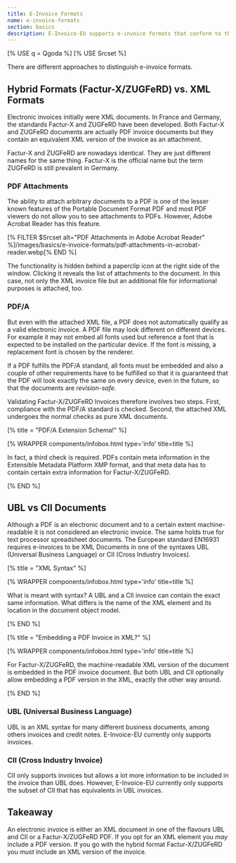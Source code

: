 ```yaml
---
title: E-Invoice Formats
name: e-invoice-formats
section: basics
description: E-Invoice-EU supports e-invoice formats that conform to the European Standard EN16931.
---
```

<!--qgoda-no-xgettext-->
[% USE q = Qgoda %]
[% USE Srcset %]
<!--/qgoda-no-xgettext-->

There are different approaches to distinguish e-invoice formats.

## Hybrid Formats (Factur-X/ZUGFeRD) vs. XML Formats

Electronic invoices initially were XML documents. In France and Germany,
the standards Factur-X and ZUGFeRD have been developed. Both Factur-X and
ZUGFeRD documents are actually PDF invoice documents but they contain an
equivalent XML version of the invoice as an attachment.

Factur-X and ZUGFeRD are nowadays identical. They are just different names for
the same thing. Factur-X is the official name but the term ZUGFeRD is still
prevalent in Germany.

### PDF Attachments

The ability to attach arbitrary documents to a PDF is one of the lesser
known features of the Portable Document Format PDF and most PDF viewers do not
allow you to see attachments to PDFs. However, Adobe Acrobat Reader has this
feature.

[% FILTER $Srcset alt="PDF Attachments in Adobe Acrobat Reader" %]/images/basics/e-invoice-formats/pdf-attachments-in-acrobat-reader.webp[% END %]

The functionality is hidden behind a paperclip icon at the right side of the window. Clicking it reveals the list of attachments to the document. In this case, not only the XML invoice file but an additional file for informational purposes is attached, too.

### PDF/A

But even with the attached XML file, a PDF does not automatically qualify as
a valid electronic invoice. A PDF file may look different on different devices.
For example it may not embed all fonts used but reference a font that is
expected to be installed on the particular device. If the font is missing, a
replacement font is chosen by the renderer.

If a PDF fulfills the PDF/A standard, all fonts must be embedded and also a
couple of other requirements have to be fulfilled so that it is guaranteed that
the PDF will look exactly the same on every device, even in the future, so that
the documents are *revision-safe*.

Validating Factur-X/ZUGFeRD Invoices therefore involves two steps. First,
compliance with the PDF/A standard is checked. Second, the attached XML
undergoes the normal checks as pure XML documents.

[% title = "PDF/A Extension Schema!" %]
<!--qgoda-no-xgettext-->
[% WRAPPER components/infobox.html type='info' title=title %]
<!--/qgoda-no-xgettext-->
In fact, a third check is required. PDFs contain meta information in the
Extensible Metadata Platform XMP format, and that meta data has to contain
certain extra information for Factur-X/ZUGFeRD.
<!--qgoda-no-xgettext-->
[% END %]
<!--/qgoda-no-xgettext-->

## UBL vs CII Documents

Although a PDF is an electronic document and to a certain extent
machine-readable it is not considered an electronic invoice. The same holds
true for text processor spreadsheet documents. The European standard EN16931
requires e-invoices to be XML Documents in one of the syntaxes
UBL (Universal Business Language) or CII (Cross Industry Invoices).

[% title = "XML Syntax" %]
<!--qgoda-no-xgettext-->
[% WRAPPER components/infobox.html type='info' title=title %]
<!--/qgoda-no-xgettext-->
What is meant with syntax? A UBL and a CII invoice can contain the exact same
information. What differs is the name of the XML element and its location in
the document object model. 
<!--qgoda-no-xgettext-->
[% END %]
<!--/qgoda-no-xgettext-->

[% title = "Embedding a PDF Invoice in XML?" %]
<!--qgoda-no-xgettext-->
[% WRAPPER components/infobox.html type='info' title=title %]
<!--/qgoda-no-xgettext-->
For Factur-X/ZUGFeRD, the machine-readable XML version of the document is
embedded in the PDF invoice document. But both UBL and CII optionally allow
embedding a PDF version in the XML, exactly the other way around.
<!--qgoda-no-xgettext-->
[% END %]
<!--/qgoda-no-xgettext-->

### UBL (Universal Business Language)

UBL is an XML syntax for many different business documents, among others
invoices and credit notes. E-Invoice-EU currently only supports invoices.

### CII (Cross Industry Invoice)

CII only supports invoices but allows a lot more information to be included in
the invoice than UBL does. However, E-Invoice-EU currently only supports the
subset of CII that has equivalents in UBL invoices.

## Takeaway

An electronic invoice is either an XML document in one of the flavours UBL and
CII or a Factur-X/ZUGFeRD PDF. If you opt for an XML element you *may* include
a PDF version. If you go with the hybrid format Factur-X/ZUGFeRD you *must*
include an XML version of the invoice.
